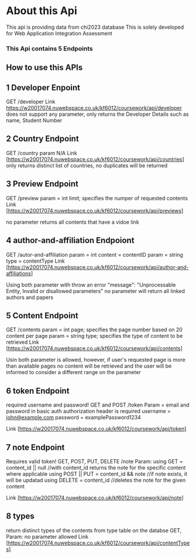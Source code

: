 # About this Api
This api is providing data from chi2023 database
This is solely developed for Web Application Integration Assessment

### This Api contains 5 Endpoints

## How to use this APIs

## 1 Developer Enpoint
GET /developer
Link https://w20017074.nuwebspace.co.uk/kf6012/coursework/api/developer
does not support any parameter, 
only returns the Developer Details such as name, Student Number

## 2 Country Endpoint
GET /country
param N/A
Link [https://w20017074.nuwebspace.co.uk/kf6012/coursework/api/countries]
only returns distinct list of countries,
no duplicates will be returned


## 3 Preview Endpoint
GET /preview
param = int limit; specifies the numper of requested contents
Link [https://w20017074.nuwebspace.co.uk/kf6012/coursework/api/previews]

no parameter returns all contents that have a vidoe link

## 4 author-and-affiliation Endpoiont
GET /autor-and-affiliation
param = int content = contentID
param = string type = contentType
Link [https://w20017074.nuwebspace.co.uk/kf6012/coursework/api/author-and-affiliations]

Using both parameter with throw an error "message": "Unprocessable Entity, Invalid or disallowed parameters"
no parameter will return all linked authors and papers 

## 5 Content Endpoint
GET /contents
param = int page; specifies the page number based on 20 content per page
param = string type; specifies the type of content to be retrieved
Link [https://w20017074.nuwebspace.co.uk/kf6012/coursework/api/contents]

Usin both parameter is allowed, however, if user's requested page is more than
available pages no content will be retrieved and the user will be informed
to consider a different range on the parameter

## 6 token Endpoint
required username and password!
GET and POST /token
Param = email and password in basic auth authorization header is required
username = john@example.com
password = examplePassword1234

Link [https://w20017074.nuwebspace.co.uk/kf6012/coursework/api/token]

## 7 note Endpoint
Requires valid token!
GET, POST, PUT, DELETE /note
Param: 
using GET = content_id || null //with content_id returns the note for the specific content where applicable
using POST || PUT = content_id && note //if note exists, it will be updatad
using DELETE = content_id //deletes the note for the given content

Link [https://w20017074.nuwebspace.co.uk/kf6012/coursework/api/note]

## 8 types
return distinct types of the contents from type table on the databse
GET, 
Param: no parameter allowed
Link [https://w20017074.nuwebspace.co.uk/kf6012/coursework/api/contentTypes]
